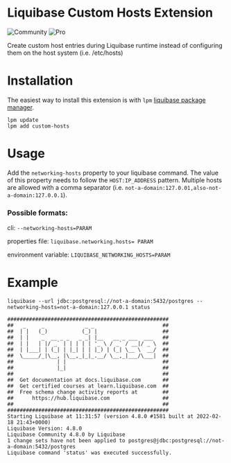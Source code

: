 # Liquibase Custom Hosts Extension
![Community](https://img.shields.io/endpoint?url=https://raw.githubusercontent.com/mcred/liquibase-header-footer/feature/badges/badges/community.json)
![Pro](https://img.shields.io/endpoint?url=https://raw.githubusercontent.com/mcred/liquibase-header-footer/feature/badges/badges/pro.json)

Create custom host entries during Liquibase runtime instead of configuring them on the host system (i.e. /etc/hosts)

# Installation
The easiest way to install this extension is with `lpm` [liquibase package manager](https://github.com/liquibase/liquibase-package-manager).
```shell
lpm update
lpm add custom-hosts
```

# Usage
Add the `networking-hosts` property to your liquibase command. The value of this property needs to follow the `HOST:IP_ADDRESS` pattern. Multiple hosts are allowed with a comma separator (i.e. `not-a-domain:127.0.01,also-not-a-domain:127.0.0.1`).

### Possible formats:

cli: `--networking-hosts=PARAM`

properties file: `liquibase.networking.hosts= PARAM`

environment variable: `LIQUIBASE_NETWORKING_HOSTS=PARAM`

# Example
```shell
liquibase --url jdbc:postgresql://not-a-domain:5432/postgres --networking-hosts=not-a-domain:127.0.0.1 status

####################################################
##   _     _             _ _                      ##
##  | |   (_)           (_) |                     ##
##  | |    _  __ _ _   _ _| |__   __ _ ___  ___   ##
##  | |   | |/ _` | | | | | '_ \ / _` / __|/ _ \  ##
##  | |___| | (_| | |_| | | |_) | (_| \__ \  __/  ##
##  \_____/_|\__, |\__,_|_|_.__/ \__,_|___/\___|  ##
##              | |                               ##
##              |_|                               ##
##                                                ## 
##  Get documentation at docs.liquibase.com       ##
##  Get certified courses at learn.liquibase.com  ## 
##  Free schema change activity reports at        ##
##      https://hub.liquibase.com                 ##
##                                                ##
####################################################
Starting Liquibase at 11:31:57 (version 4.8.0 #1581 built at 2022-02-18 21:43+0000)
Liquibase Version: 4.8.0
Liquibase Community 4.8.0 by Liquibase
1 change sets have not been applied to postgres@jdbc:postgresql://not-a-domain:5432/postgres
Liquibase command 'status' was executed successfully.
```